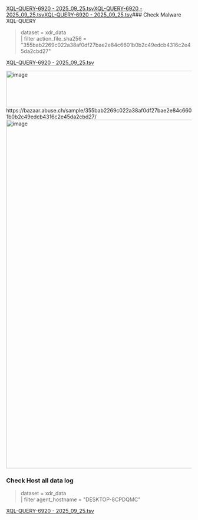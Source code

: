 [XQL-QUERY-6920 - 2025_09_25.tsv](https://github.com/user-attachments/files/22534107/XQL-QUERY-6920.-.2025_09_25.tsv)[XQL-QUERY-6920 - 2025_09_25.tsv](https://github.com/user-attachments/files/22534092/XQL-QUERY-6920.-.2025_09_25.tsv)[XQL-QUERY-6920 - 2025_09_25.tsv](https://github.com/user-attachments/files/22534090/XQL-QUERY-6920.-.2025_09_25.tsv)### Check Malware XQL-QUERY  
> dataset = xdr_data  
> | filter action_file_sha256 = "355bab2269c022a38af0df27bae2e84c6601b0b2c49edcb4316c2e45da2cbd27"  

[XQL-QUERY-6920 - 2025_09_25.tsv](https://github.com/user-attachments/files/22533962/XQL-QUERY-6920.-.2025_09_25.tsv)

<img width="1403" height="99" alt="image" src="https://github.com/user-attachments/assets/5cf1c32a-777f-404f-b4a9-8eac9f49e531" />
https://bazaar.abuse.ch/sample/355bab2269c022a38af0df27bae2e84c6601b0b2c49edcb4316c2e45da2cbd27/
<img width="1253" height="947" alt="image" src="https://github.com/user-attachments/assets/8f357f4b-f70e-4fb7-9b2f-a5876382d641" />


### Check Host all data log  
> dataset = xdr_data  
> | filter agent_hostname = "DESKTOP-8CPDQMC"

[XQL-QUERY-6920 - 2025_09_25.tsv](https://github.com/user-attachments/files/22534122/XQL-QUERY-6920.-.2025_09_25.tsv)
